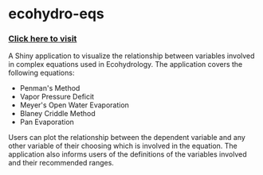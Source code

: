 # ecohydro-eqs
### [Click here to visit](https://msula2.shinyapps.io/ecohydro-eqs/)
A Shiny application to visualize the relationship between variables involved in complex equations used in Ecohydrology. The application covers the following equations:
- Penman's Method
- Vapor Pressure Deficit
- Meyer's Open Water Evaporation
- Blaney Criddle Method
- Pan Evaporation

Users can plot the relationship between the dependent variable and any other variable of their choosing which is involved in the equation. The application also informs users of the definitions of the variables involved and their recommended ranges.
